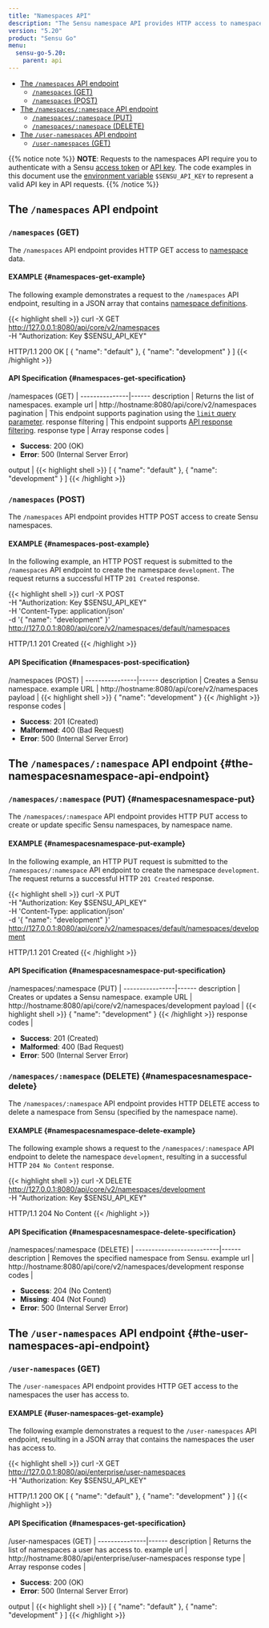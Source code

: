 ```yaml
---
title: "Namespaces API"
description: "The Sensu namespace API provides HTTP access to namespace data. This reference includes examples for returning lists of namespaces, creating Sensu namespaces, and more. Read on for the full reference."
version: "5.20"
product: "Sensu Go"
menu:
  sensu-go-5.20:
    parent: api
---
```


- [The `/namespaces` API endpoint](#the-namespaces-api-endpoint)
	- [`/namespaces` (GET)](#namespaces-get)
	- [`/namespaces` (POST)](#namespaces-post)
- [The `/namespaces/:namespace` API endpoint](#the-namespacesnamespace-api-endpoint)
  - [`/namespaces/:namespace` (PUT)](#namespacesnamespace-put)
  - [`/namespaces/:namespace` (DELETE)](#namespacesnamespace-delete)
- [The `/user-namespaces` API endpoint](#the-user-namespaces-api-endpoint)
  - [`/user-namespaces` (GET)](#user-namespaces-get)

{{% notice note %}}
**NOTE**: Requests to the namespaces API require you to authenticate with a Sensu [access token](../overview/#authenticate-with-the-authentication-api) or [API key](../overview/#authenticate-with-an-api-key).
The code examples in this document use the [environment variable](../overview/#configure-an-environment-variable-for-api-key-authentication) `$SENSU_API_KEY` to represent a valid API key in API requests. 
{{% /notice %}}

## The `/namespaces` API endpoint

### `/namespaces` (GET)

The `/namespaces` API endpoint provides HTTP GET access to [namespace][1] data.

#### EXAMPLE {#namespaces-get-example}

The following example demonstrates a request to the `/namespaces` API endpoint, resulting in a JSON array that contains [namespace definitions][1].

{{< highlight shell >}}
curl -X GET \
http://127.0.0.1:8080/api/core/v2/namespaces \
-H "Authorization: Key $SENSU_API_KEY"

HTTP/1.1 200 OK
[
  {
    "name": "default"
  },
  {
    "name": "development"
  }
]
{{< /highlight >}}

#### API Specification {#namespaces-get-specification}

/namespaces (GET)  | 
---------------|------
description    | Returns the list of namespaces.
example url    | http://hostname:8080/api/core/v2/namespaces
pagination     | This endpoint supports pagination using the [`limit` query parameter][2].
response filtering | This endpoint supports [API response filtering][3].
response type  | Array
response codes | <ul><li>**Success**: 200 (OK)</li><li>**Error**: 500 (Internal Server Error)</li></ul>
output         | {{< highlight shell >}}
[
  {
    "name": "default"
  },
  {
    "name": "development"
  }
]
{{< /highlight >}}

### `/namespaces` (POST)

The `/namespaces` API endpoint provides HTTP POST access to create Sensu namespaces.

#### EXAMPLE {#namespaces-post-example}

In the following example, an HTTP POST request is submitted to the `/namespaces` API endpoint to create the namespace `development`.
The request returns a successful HTTP `201 Created` response.

{{< highlight shell >}}
curl -X POST \
-H "Authorization: Key $SENSU_API_KEY" \
-H 'Content-Type: application/json' \
-d '{
  "name": "development"
}' \
http://127.0.0.1:8080/api/core/v2/namespaces/default/namespaces

HTTP/1.1 201 Created
{{< /highlight >}}

#### API Specification {#namespaces-post-specification}

/namespaces (POST) | 
----------------|------
description     | Creates a Sensu namespace.
example URL     | http://hostname:8080/api/core/v2/namespaces
payload         | {{< highlight shell >}}
{
  "name": "development"
}
{{< /highlight >}}
response codes  | <ul><li>**Success**: 201 (Created)</li><li>**Malformed**: 400 (Bad Request)</li><li>**Error**: 500 (Internal Server Error)</li></ul>

## The `/namespaces/:namespace` API endpoint {#the-namespacesnamespace-api-endpoint}

### `/namespaces/:namespace` (PUT) {#namespacesnamespace-put}

The `/namespaces/:namespace` API endpoint provides HTTP PUT access to create or update specific Sensu namespaces, by namespace name.

#### EXAMPLE {#namespacesnamespace-put-example}

In the following example, an HTTP PUT request is submitted to the `/namespaces/:namespace` API endpoint to create the namespace `development`.
The request returns a successful HTTP `201 Created` response.

{{< highlight shell >}}
curl -X PUT \
-H "Authorization: Key $SENSU_API_KEY" \
-H 'Content-Type: application/json' \
-d '{
  "name": "development"
}' \
http://127.0.0.1:8080/api/core/v2/namespaces/default/namespaces/development

HTTP/1.1 201 Created
{{< /highlight >}}

#### API Specification {#namespacesnamespace-put-specification}

/namespaces/:namespace (PUT) | 
----------------|------
description     | Creates or updates a Sensu namespace.
example URL     | http://hostname:8080/api/core/v2/namespaces/development
payload         | {{< highlight shell >}}
{
  "name": "development"
}
{{< /highlight >}}
response codes  | <ul><li>**Success**: 201 (Created)</li><li>**Malformed**: 400 (Bad Request)</li><li>**Error**: 500 (Internal Server Error)</li></ul>

### `/namespaces/:namespace` (DELETE) {#namespacesnamespace-delete}

The `/namespaces/:namespace` API endpoint provides HTTP DELETE access to delete a namespace from Sensu (specified by the namespace name).

#### EXAMPLE {#namespacesnamespace-delete-example}

The following example shows a request to the `/namespaces/:namespace` API endpoint to delete the namespace `development`, resulting in a successful HTTP `204 No Content` response.

{{< highlight shell >}}
curl -X DELETE \
http://127.0.0.1:8080/api/core/v2/namespaces/development \
-H "Authorization: Key $SENSU_API_KEY"

HTTP/1.1 204 No Content
{{< /highlight >}}

#### API Specification {#namespacesnamespace-delete-specification}

/namespaces/:namespace (DELETE) | 
--------------------------|------
description               | Removes the specified namespace from Sensu.
example url               | http://hostname:8080/api/core/v2/namespaces/development
response codes            | <ul><li>**Success**: 204 (No Content)</li><li>**Missing**: 404 (Not Found)</li><li>**Error**: 500 (Internal Server Error)</li></ul>

## The `/user-namespaces` API endpoint {#the-user-namespaces-api-endpoint}

### `/user-namespaces` (GET)

The `/user-namespaces` API endpoint provides HTTP GET access to the namespaces the user has access to.

#### EXAMPLE {#user-namespaces-get-example}

The following example demonstrates a request to the `/user-namespaces` API endpoint, resulting in a JSON array that contains the namespaces the user has access to.

{{< highlight shell >}}
curl -X GET \
http://127.0.0.1:8080/api/enterprise/user-namespaces \
-H "Authorization: Key $SENSU_API_KEY"

HTTP/1.1 200 OK
[
  {
    "name": "default"
  },
  {
    "name": "development"
  }
]
{{< /highlight >}}

#### API Specification {#namespaces-get-specification}

/user-namespaces (GET)  | 
---------------|------
description    | Returns the list of namespaces a user has access to.
example url    | http://hostname:8080/api/enterprise/user-namespaces
response type  | Array
response codes | <ul><li>**Success**: 200 (OK)</li><li>**Error**: 500 (Internal Server Error)</li></ul>
output         | {{< highlight shell >}}
[
  {
    "name": "default"
  },
  {
    "name": "development"
  }
]
{{< /highlight >}}

[1]: ../../reference/rbac/
[2]: ../overview#limit-query-parameter
[3]: ../overview#response-filtering
